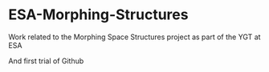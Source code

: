 # ESA-Morphing-Structures
Work related to the Morphing Space Structures project as part of the YGT at ESA

And first trial of Github 
